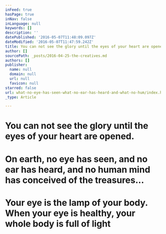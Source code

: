 ```yaml
---
inFeed: true
hasPage: true
inNav: false
inLanguage: null
keywords: []
description: ''
datePublished: '2016-05-07T11:48:09.097Z'
dateModified: '2016-05-07T11:47:59.242Z'
title: You can not see the glory until the eyes of your heart are opened.
author: []
sourcePath: _posts/2016-04-25-the-creatives.md
authors: []
publisher:
  name: null
  domain: null
  url: null
  favicon: null
starred: false
url: what-no-eye-has-seen-what-no-ear-has-heard-and-what-no-hum/index.html
_type: Article

---
```

# You can not see the glory until the eyes of your heart are opened.

# 

# On earth, no eye has seen, and no ear has heard, and no human mind has conceived of the treasures...

# Your eye is the lamp of your body. When your eye is healthy, your whole body is full of light